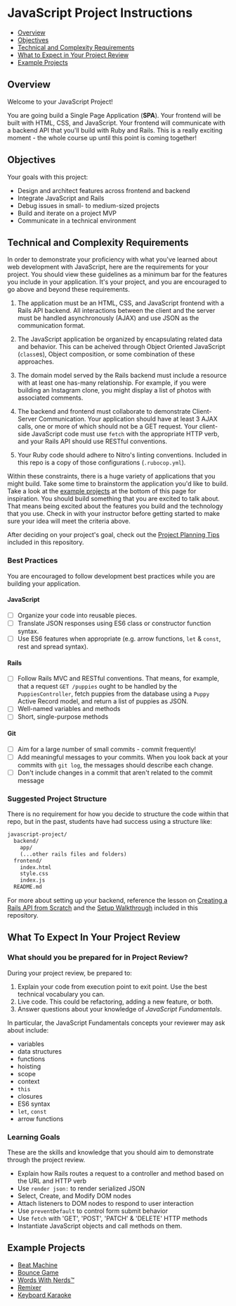 # JavaScript Project Instructions

<!-- toc -->

- [Overview](#overview)
- [Objectives](#objectives)
- [Technical and Complexity Requirements](#technical-and-complexity-requirements)
- [What to Expect in Your Project Review](#what-to-expect-in-your-project-review)
- [Example Projects](#example-projects)

<!-- tocstop -->

## <a id="overview"></a>Overview

Welcome to your JavaScript Project!

You are going build a Single Page Application (**SPA**). Your frontend will be built with HTML, CSS, and JavaScript. Your frontend will communicate with a backend API that you'll build with Ruby and Rails. This is a really exciting moment - the whole course up until this point is coming together!

## <a id="objectives"></a>Objectives

Your goals with this project:

- Design and architect features across frontend and backend
- Integrate JavaScript and Rails
- Debug issues in small- to medium-sized projects
- Build and iterate on a project MVP
- Communicate in a technical environment

## <a id="technical-and-complexity-requirements"></a>Technical and Complexity Requirements

In order to demonstrate your proficiency with what you've learned about web development with JavaScript, here are the requirements for your project. You should view these guidelines as a minimum bar for the features you include in your application. It's your project, and you are encouraged to go above and beyond these requirements.

1. The application must be an HTML, CSS, and JavaScript frontend with a Rails API backend. All interactions between the client and the server must be handled asynchronously (AJAX) and use JSON as the communication format.

2. The JavaScript application be organized by encapsulating related data and behavior. This can be acheived through Object Oriented JavaScript (`class`es), Object composition, or some combination of these approaches.

3. The domain model served by the Rails backend must include a resource with at least one has-many relationship. For example, if you were building an Instagram clone, you might display a list of photos with associated comments.

4. The backend and frontend must collaborate to demonstrate Client-Server Communication. Your application should have at least 3 AJAX calls, one or more of which should not be a GET request. Your client-side JavaScript code must use `fetch` with the appropriate HTTP verb, and your Rails API should use RESTful conventions.

5. Your Ruby code should adhere to Nitro's linting conventions. Included in this repo is a copy of those configurations (`.rubocop.yml`).

Within these constraints, there is a huge variety of applications that you might build. Take some time to brainstorm the application you'd like to build. Take a look at the [example projects](#example-projects) at the bottom of this page for inspiration. You should build something that you are excited to talk about. That means being excited about the features you build and the technology that you use. Check in with your instructor before getting started to make sure your idea will meet the criteria above.

After deciding on your project's goal, check out the [Project Planning Tips](https://github.com/powerhome/phrg-js-spa-project/blob/master/project-planning-tips.md) included in this repository.

### Best Practices

You are encouraged to follow development best practices while you are building your application.

#### JavaScript

- [ ] Organize your code into reusable pieces.
- [ ] Translate JSON responses using ES6 class or constructor function syntax.
- [ ] Use ES6 features when appropriate (e.g. arrow functions, `let` & `const`, rest and spread syntax).

#### Rails

- [ ] Follow Rails MVC and RESTful conventions. That means, for example, that a request `GET /puppies` ought to be handled by the `PuppiesController`, fetch puppies from the database using a `Puppy` Active Record model, and return a list of puppies as JSON.
- [ ] Well-named variables and methods
- [ ] Short, single-purpose methods

#### Git

- [ ] Aim for a large number of small commits - commit frequently!
- [ ] Add meaningful messages to your commits. When you look back at your commits with `git log`, the messages should describe each change.
- [ ] Don't include changes in a commit that aren't related to the commit message

### Suggested Project Structure

There is no requirement for how you decide to structure the code within that repo, but in the past, students have had success using a structure like:

```txt
javascript-project/
  backend/
    app/
    (...other rails files and folders)
  frontend/
    index.html
    style.css
    index.js
  README.md
```

For more about setting up your backend, reference the lesson on [Creating a Rails API from Scratch](https://github.com/learn-co-curriculum/js-rails-as-api-creating-a-rails-api-from-scratch) and the [Setup Walkthrough](https://github.com/powerhome/phrg-js-spa-project/blob/master/setup-walkthrough.md) included in this repository.

## <a id="what-to-expect-in-your-project-review"></a>What To Expect In Your Project Review

### What should you be prepared for in Project Review?

During your project review, be prepared to:

1. Explain your code from execution point to exit point. Use the best technical vocabulary you can.
2. Live code. This could be refactoring, adding a new feature, or both.
3. Answer questions about your knowledge of _JavaScript Fundamentals_.

In particular, the JavaScript Fundamentals concepts your reviewer may ask about include:

- variables
- data structures
- functions
- hoisting
- scope
- context
- `this`
- closures
- ES6 syntax
- `let`, `const`
- arrow functions

### Learning Goals

These are the skills and knowledge that you should aim to demonstrate through the project review.

- Explain how Rails routes a request to a controller and method based on the URL and HTTP verb
- Use `render json:` to render serialized JSON
- Select, Create, and Modify DOM nodes
- Attach listeners to DOM nodes to respond to user interaction
- Use `preventDefault` to control form submit behavior
- Use `fetch` with 'GET', 'POST', 'PATCH' & 'DELETE' HTTP methods
- Instantiate JavaScript objects and call methods on them.

## <a id="example-projects"></a>Example Projects

- [Beat Machine](https://beat-machine.com/)
- [Bounce Game](http://bounce-123.s3-website-us-east-1.amazonaws.com/)
- [Words With Nerds™](https://wordswithnerds.herokuapp.com/)
- [Remixer](https://remixer-v2.firebaseapp.com/)
- [Keyboard Karaoke](https://keyboard-karaoke.herokuapp.com/)
